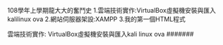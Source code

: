 108學年上學期龍大大的奮鬥史
1.雲端技術實作:VirtualBox虛擬機安裝與匯入kalilinux ova
2.網站伺服器架設:XAMPP
3.我的第一個HTML程式

雲端技術實作:
VirtualBox虛擬機安裝與匯入kali linux ova
#######
